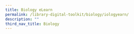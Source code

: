 ```yaml
---
title: Biology eLearn
permalink: /library-digital-toolkit/biology/iologyearn/
description: ""
third_nav_title: Biology
---
```

